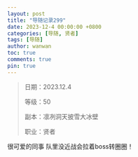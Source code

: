 ```yaml
---
layout: post
title: "导随记录299"
date: 2023-12-4 00:00:00 +0800
categories: [导随, 贤者]
tags: [导随]
author: wanwan
toc: true
comments: true
pin: true
---
```

> 日期：2023.12.4
>
> 等级：50
>
> 副本：凛冽洞天披雪大冰壁
>
> 职业：贤者

很可爱的同事 队里没近战会拉着boss转圈圈！